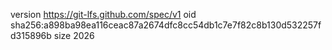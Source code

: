 version https://git-lfs.github.com/spec/v1
oid sha256:a898ba98ea116ceac87a2674dfc8cc54db1c7e7f82c8b130d532257fd315896b
size 2026
